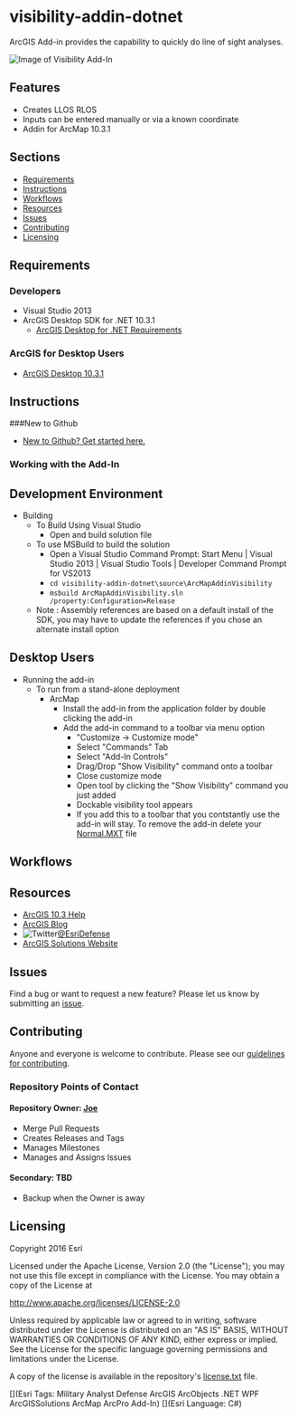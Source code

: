 # visibility-addin-dotnet
ArcGIS Add-in provides the capability to quickly do line of sight analyses.

![Image of Visibility Add-In](ScreenShot.PNG) 

## Features

* Creates LLOS RLOS
* Inputs can be entered manually or via a known coordinate 
* Addin for ArcMap 10.3.1

## Sections

* [Requirements](#requirements)
* [Instructions](#instructions)
* [Workflows](#workflows)
* [Resources](#resources)
* [Issues](#issues)
* [Contributing](#contributing)
* [Licensing](#licensing)

## Requirements

### Developers 

* Visual Studio 2013
* ArcGIS Desktop SDK for .NET 10.3.1
	* [ArcGIS Desktop for .NET Requirements](https://desktop.arcgis.com/en/desktop/latest/get-started/system-requirements/arcobjects-sdk-system-requirements.htm)

### ArcGIS for Desktop Users

* [ArcGIS Desktop 10.3.1](http://desktop.arcgis.com/en/arcmap/10.3/get-started/system-requirements/arcgis-desktop-system-requirements.htm)

## Instructions

###New to Github

* [New to Github? Get started here.](http://htmlpreview.github.com/?https://github.com/Esri/esri.github.com/blob/master/help/esri-getting-to-know-github.html)

### Working with the Add-In

## Development Environment 

* Building
	* To Build Using Visual Studio
		* Open and build solution file
	* To use MSBuild to build the solution
		* Open a Visual Studio Command Prompt: Start Menu | Visual Studio 2013 | Visual Studio Tools | Developer Command Prompt for VS2013
		* ``` cd visibility-addin-dotnet\source\ArcMapAddinVisibility ```
		* ``` msbuild ArcMapAddinVisibility.sln /property:Configuration=Release ```
	* Note : Assembly references are based on a default install of the SDK, you may have to update the references if you chose an alternate install option

## Desktop Users
* Running the add-in
	* To run from a stand-alone deployment
		* ArcMap
			* Install the add-in from the application folder by double clicking the add-in
			* Add the add-in command to a toolbar via menu option 
				* "Customize -> Customize mode"
				* Select "Commands" Tab
				* Select "Add-In Controls"
				* Drag/Drop "Show Visibility" command onto a toolbar
				* Close customize mode
				* Open tool by clicking the "Show Visibility" command you just added
				* Dockable visibility tool appears
				* If you add this to a toolbar that you contstantly use the add-in will stay. To remove the add-in delete your [Normal.MXT](https://geonet.esri.com/thread/78692) file
				
## Workflows

## Resources

* [ArcGIS 10.3 Help](http://resources.arcgis.com/en/help/)
* [ArcGIS Blog](http://blogs.esri.com/esri/arcgis/)
* ![Twitter](https://g.twimg.com/twitter-bird-16x16.png)[@EsriDefense](http://twitter.com/EsriDefense)
* [ArcGIS Solutions Website](http://solutions.arcgis.com/military/)

## Issues

Find a bug or want to request a new feature?  Please let us know by submitting an [issue](https://github.com/ArcGIS/visibility-addin-dotnet/issues).

## Contributing

Anyone and everyone is welcome to contribute. Please see our [guidelines for contributing](https://github.com/esri/contributing).

### Repository Points of Contact

#### Repository Owner: [Joe](https://github.com/jmccausland)

* Merge Pull Requests
* Creates Releases and Tags
* Manages Milestones
* Manages and Assigns Issues

#### Secondary: TBD

* Backup when the Owner is away

## Licensing

Copyright 2016 Esri

Licensed under the Apache License, Version 2.0 (the "License");
you may not use this file except in compliance with the License.
You may obtain a copy of the License at

   http://www.apache.org/licenses/LICENSE-2.0

Unless required by applicable law or agreed to in writing, software
distributed under the License is distributed on an "AS IS" BASIS,
WITHOUT WARRANTIES OR CONDITIONS OF ANY KIND, either express or implied.
See the License for the specific language governing permissions and
limitations under the License.

A copy of the license is available in the repository's [license.txt](license.txt) file.

[](Esri Tags: Military Analyst Defense ArcGIS ArcObjects .NET WPF ArcGISSolutions ArcMap ArcPro Add-In)
[](Esri Language: C#) 
